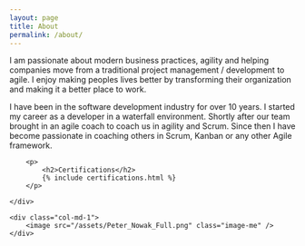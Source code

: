 ```yaml
---
layout: page
title: About
permalink: /about/
---
```

<div class="row">
    <div class="col-md-9">
        <p>
            I am passionate about modern business practices, agility and helping companies move from a traditional project management / development to agile. I enjoy making peoples lives better by transforming their organization and making it a better place to work.
        </p>
        <p>
            I have been in the software development industry for over 10 years. I started my career as a developer in a waterfall environment. Shortly after our team brought in an agile coach to coach us in agility and Scrum. Since then I have become passionate in coaching others in Scrum, Kanban or any other Agile framework.
        </p>

        <p>
            <h2>Certifications</h2>
            {% include certifications.html %}
        </p>

    </div>
    
    <div class="col-md-1">
        <image src="/assets/Peter_Nowak_Full.png" class="image-me" />
    </div>
<div>




